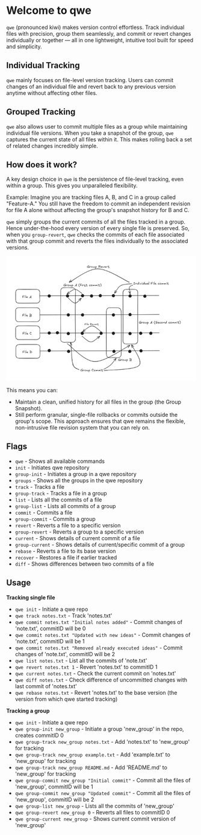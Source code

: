 # Welcome to qwe

`qwe` (pronounced kiwi) makes version control effortless. Track individual files with precision, group them seamlessly, and commit or revert changes individually or together — all in one lightweight, intuitive tool built for speed and simplicity.

## Individual Tracking

`qwe` mainly focuses on file-level version tracking. Users can commit changes of an individual file and revert back to any previous version anytime without affecting other files.

## Grouped Tracking

`qwe` also allows user to commit multiple files as a group while maintaining individual file versions. When you take a snapshot of the group, `qwe` captures the current state of all files within it. This makes rolling back a set of related changes incredibly simple.

## How does it work?

A key design choice in `qwe` is the persistence of file-level tracking, even within a group. This gives you unparalleled flexibility.

Example: Imagine you are tracking files A, B, and C in a group called "Feature-A." You still have the freedom to commit an independent revision for file A alone without affecting the group's snapshot history for B and C.

`qwe` simply groups the current commits of all the files tracked in a group. Hence under-the-hood every version of every single file is preserved. So, when you `group-revert`, `qwe` checks the commits of each file associated with that group commit and reverts the files individually to the associated versions.

<div align="center">
  <img src="../../assets/qwe-diagram.png" alt="qwe diagram Logo">
</div>

This means you can:

- Maintain a clean, unified history for all files in the group (the Group Snapshot).
- Still perform granular, single-file rollbacks or commits outside the group's scope.
This approach ensures that qwe remains the flexible, non-intrusive file revision system that you can rely on.

## Flags

- `qwe` - Shows all available commands
- `init` - Initiates qwe repository
- `group-init` - Initiates a group in a qwe repository
- `groups` - Shows all the groups in the qwe repository
- `track` - Tracks a file
- `group-track` - Tracks a file in a group
- `list` - Lists all the commits of a file
- `group-list` - Lists all commits of a group
- `commit` - Commits a file
- `group-commit` - Commits a group
- `revert` - Reverts a file to a specific version
- `group-revert` - Reverts a group to a specific version
- `current` - Shows details of current commit of a file
- `group-current` - Shows details of current/specific commit of a group
- `rebase` - Reverts a file to its base version
- `recover` - Restores a file if earlier tracked
- `diff` - Shows differences between two commits of a file

## Usage

**Tracking single file**

* `qwe init` - Initiate a qwe repo
* `qwe track notes.txt` - Track 'notes.txt'
* `qwe commit notes.txt "Initial notes added"` - Commit changes of 'note.txt', commitID will be 0
* `qwe commit notes.txt "Updated with new ideas"` - Commit changes of 'note.txt', commitID will be 1
* `qwe commit notes.txt "Removed already executed ideas"` - Commit changes of 'note.txt', commitID will be 2
* `qwe list notes.txt` - List all the commits of 'note.txt'
* `qwe revert notes.txt 1` - Revert 'notes.txt' to commitID 1
* `qwe current notes.txt` - Check the current commit on 'notes.txt'
* `qwe diff notes.txt` - Check difference of uncommitted changes with last commit of 'notes.txt'
* `qwe rebase notes.txt` - Revert 'notes.txt' to the base version (the version from which qwe started tracking)

**Tracking a group**

* `qwe init` - Initiate a qwe repo
* `qwe group-init new_group` - Initiate a group 'new_group' in the repo, creates commitID 0
* `qwe group-track new_group notes.txt` - Add 'notes.txt' to 'new_group' for tracking
* `qwe group-track new_group example.txt` - Add 'example.txt' to 'new_group' for tracking
* `qwe group-track new_group README.md` - Add 'README.md' to 'new_group' for tracking
* `qwe group-commit new_group "Initial commit"` - Commit all the files of 'new_group', commitID will be 1
* `qwe group-commit new_group "Updated commit"` - Commit all the files of 'new_group', commitID will be 2
* `qwe group-list new_group` - Lists all the commits of 'new_group'
* `qwe group-revert new_group 0` - Reverts all files to commitID 0
* `qwe group-current new_group` - Shows current commit version of 'new_group'

